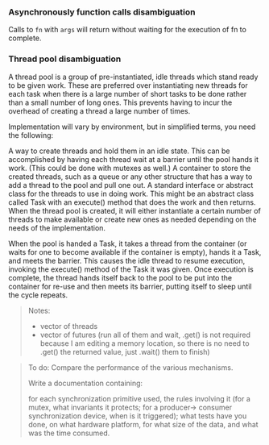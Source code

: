 ### Asynchronously function calls disambiguation

Calls to `fn` with `args` will return without waiting for the execution of fn to complete.

### Thread pool disambiguation

A thread pool is a group of pre-instantiated, idle threads which stand ready to be given work. These are preferred over instantiating new threads for each task when there is a large number of short tasks to be done rather than a small number of long ones. This prevents having to incur the overhead of creating a thread a large number of times.

Implementation will vary by environment, but in simplified terms, you need the following:

A way to create threads and hold them in an idle state. This can be accomplished by having each thread wait at a barrier until the pool hands it work. (This could be done with mutexes as well.)
A container to store the created threads, such as a queue or any other structure that has a way to add a thread to the pool and pull one out.
A standard interface or abstract class for the threads to use in doing work. This might be an abstract class called Task with an execute() method that does the work and then returns.
When the thread pool is created, it will either instantiate a certain number of threads to make available or create new ones as needed depending on the needs of the implementation.

When the pool is handed a Task, it takes a thread from the container (or waits for one to become available if the container is empty), hands it a Task, and meets the barrier. This causes the idle thread to resume execution, invoking the execute() method of the Task it was given. Once execution is complete, the thread hands itself back to the pool to be put into the container for re-use and then meets its barrier, putting itself to sleep until the cycle repeats.

> Notes:
> - vector of threads
> - vector of futures (run all of them and wait, .get() is not required because I am editing a memory location, so there is no need to .get() the returned value, just .wait() them to finish)

> To do:
> Compare the performance of the various mechanisms.
> 
> Write a documentation containing:
> 
> for each synchronization primitive used, the rules involving it (for a mutex, what invariants it protects; for a producer-> consumer synchronization device, when is it triggered);
> what tests have you done, on what hardware platform, for what size of the data, and what was the time consumed.
